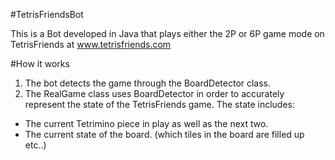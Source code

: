 ﻿#TetrisFriendsBot

This is a Bot developed in Java that plays either the 2P or 6P game mode on TetrisFriends at www.tetrisfriends.com

#How it works

1. The bot detects the game through the BoardDetector class.
2. The RealGame class uses BoardDetector in order to accurately represent the state of the TetrisFriends game. The state includes:
  * The current Tetrimino piece in play as well as the next two.
  * The current state of the board. (which tiles in the board are filled up etc..)

